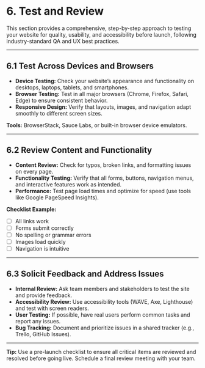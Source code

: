 # 6. Test and Review

This section provides a comprehensive, step-by-step approach to testing your website for quality, usability, and accessibility before launch, following industry-standard QA and UX best practices.

---

## 6.1 Test Across Devices and Browsers

- **Device Testing:** Check your website’s appearance and functionality on desktops, laptops, tablets, and smartphones.
- **Browser Testing:** Test in all major browsers (Chrome, Firefox, Safari, Edge) to ensure consistent behavior.
- **Responsive Design:** Verify that layouts, images, and navigation adapt smoothly to different screen sizes.

**Tools:** BrowserStack, Sauce Labs, or built-in browser device emulators.

---

## 6.2 Review Content and Functionality

- **Content Review:** Check for typos, broken links, and formatting issues on every page.
- **Functionality Testing:** Verify that all forms, buttons, navigation menus, and interactive features work as intended.
- **Performance:** Test page load times and optimize for speed (use tools like Google PageSpeed Insights).

**Checklist Example:**
- [ ] All links work
- [ ] Forms submit correctly
- [ ] No spelling or grammar errors
- [ ] Images load quickly
- [ ] Navigation is intuitive

---

## 6.3 Solicit Feedback and Address Issues

- **Internal Review:** Ask team members and stakeholders to test the site and provide feedback.
- **Accessibility Review:** Use accessibility tools (WAVE, Axe, Lighthouse) and test with screen readers.
- **User Testing:** If possible, have real users perform common tasks and report any issues.
- **Bug Tracking:** Document and prioritize issues in a shared tracker (e.g., Trello, GitHub Issues).

---

**Tip:** Use a pre-launch checklist to ensure all critical items are reviewed and resolved before going live. Schedule a final review meeting with your team.
